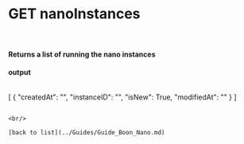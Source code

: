 # **GET nanoInstances**
<br/>

#### Returns a list of running the nano instances

#### output
>```json
  [
    {
      "createdAt": "",
      "instanceID": "",
      "isNew": True,
      "modifiedAt": ""
    }
  ]
```

<br/>

[back to list](../Guides/Guide_Boon_Nano.md)

